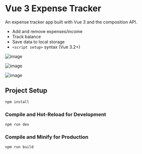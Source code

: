 # Vue 3 Expense Tracker

An expense tracker app built with Vue 3 and the composition API.

- Add and remove expenses/income
- Track balance
- Save data to local storage
- `<script setup>` syntax (Vue 3.2+)

![image](https://github.com/user-attachments/assets/bf314043-274c-4080-9786-61232ae60745)

![image](https://github.com/user-attachments/assets/85fe6aba-2a8f-4a04-9fe3-89b4a2f68c67)

![image](https://github.com/user-attachments/assets/1cc0bedd-40dc-4f2f-b244-49aea4d6fb8b)



## Project Setup

```sh
npm install
```

### Compile and Hot-Reload for Development

```sh
npm run dev
```

### Compile and Minify for Production

```sh
npm run build
```


